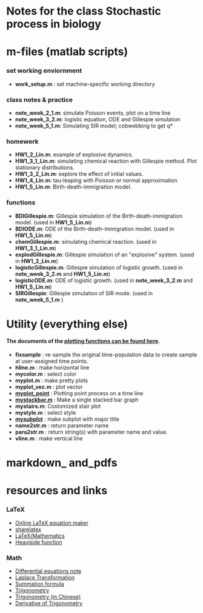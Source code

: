 # Notes for the class Stochastic process in biology

# m-files (matlab scripts)

### set working enviornment
* **work\_setup.m** : set machine-specific working directory 

### class notes & practice
* **note\_week\_2\_1.m**: simulate Poisson events, plot on a time line
* **note\_week\_3\_2.m**: logistic equation, ODE and Gillespie simulation 
* **note\_week\_5\_1.m**: Simulating SIR model; cobwebbing to get q*
 
### homework 
* **HW1\_2\_Lin.m**: example of explosive dynamics.
* **HW1\_3\_1\_Lin.m**: simulating chemical reaction with Gillespie method. Plot stationary distributions.
* **HW1\_3\_2\_Lin.m**: explore the effect of initial values.
* **HW1\_4\_Lin.m**: tau-leaping with Poisson or normal approximation
* **HW1\_5\_Lin.m**: Birth-death-immigration model. 

### functions
* **BDIGillespie.m**: Gillespie simulation of the Birth-death-immigration model. (used in **HW1\_5\_Lin.m**)
* **BDIODE.m**: ODE of the Birth-death-immigration model. (used in **HW1\_5\_Lin.m**)
* **chemGillespie.m**: simulating chemical reaction. (used in **HW1\_3\_1\_Lin.m**)
* **explodGillespie.m**:  Gillespie simulation of an "explosive" system. (used in **HW1\_2\_Lin.m**)
* **logisticGillespie.m**:  Gillespie simulation of logistic growth. (used in **note\_week\_3\_2.m** and **HW1\_5\_Lin.m**)
* **logisticODE.m**:  ODE of logistic growth. (used in **note\_week\_3\_2.m** and **HW1\_5\_Lin.m**)
* **SIRGillespie**: Gillespie simulation of SIR mode. (used in **note\_week\_5\_1.m** )
  
# Utility (everything else)

#### The documents of the [plotting functions can be found here](https://github.com/weitingwlin/matlabutility/tree/master/mfiles).


* **fixsample** : re-sample the original time-population data to create sample at user-assigned time points. 
* **hline.m** : make horizontal line
* **mycolor.m** : select color 
* **myplot.m** : make pretty plots
* **myplot\_vec.m** : plot vector
* [**myplot_point**](https://github.com/weitingwlin/matlabutility/blob/master/documents/myplot_point.md) : Plotting point process on a time line
*  [**mystackbar.m**](https://github.com/weitingwlin/matlabutility/blob/master/documents/mystackbar.md) : Make a single stacked bar graph
*  **mystairs.m**: Costomized stair plot
* **mystyle.m** : select style
* [**mysubplot**](https://github.com/weitingwlin/matlabutility/blob/master/documents/mysubplot.md)   : make subplot with major title
* **name2str.m** : return parameter name
* **para2str.m** : return string(s) with parameter name and value.
* **vline.m** : make vertical line

# markdown\_ and\_pdfs

# resources and links

### LaTeX
* [Online LaTeX equation maker](https://www.codecogs.com/latex/eqneditor.php)
* [sharelatex](https://www.sharelatex.com/)
* [LaTeX/Mathematics](https://en.wikibooks.org/wiki/LaTeX/Mathematics)
* [Heaviside function](http://tex.stackexchange.com/questions/14984/how-to-define-the-heaviside-function-in-latex)

### Math
* [Differential equations note](http://tutorial.math.lamar.edu/Classes/DE/Linear.aspx)
* [Laplace Transformation](http://tutorial.math.lamar.edu/Classes/DE/LaplaceIntro.aspx)
* [Summation formula](http://homepages.gac.edu/~holte/courses/mcs256/documents/summation/top10sums.pdf)
* [Trigonometry](http://math.stackexchange.com/questions/1367487/prove-that-sin-x-2t-1t2-and-cos-x-1-t2-1t2-t-tanx-2)
* [Trigonometry (in Chinese)](http://baike.baidu.com/view/959840.htm)
* [Derivative of Trigonometry](http://www.math.brown.edu/utra/trigderivs.html)